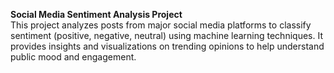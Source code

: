 **Social Media Sentiment Analysis Project**  
This project analyzes posts from major social media platforms to classify sentiment (positive, negative, neutral) using machine learning techniques. It provides insights and visualizations on trending opinions to help understand public mood and engagement.
